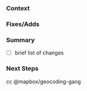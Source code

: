 ### Context
<!-- Background, if needed to explain the issue -->


### Fixes/Adds
<!-- with link to relevant ticket(s) or short description -->


### Summary
- [ ] brief list of changes


### Next Steps
<!-- if you're still working on it -->


cc @mapbox/geocoding-gang
